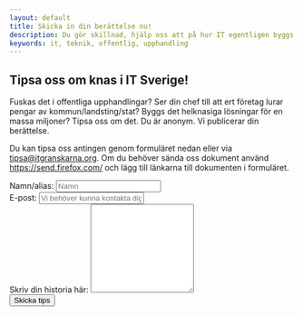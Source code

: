 ```yaml
---
layout: default
title: Skicka in din berättelse nu!
description: Du gör skillnad, hjälp oss att på hur IT egentligen byggs is Sverige.
keywords: it, teknik, offentlig, upphandling
---
```



 <section id="promo" class="promo section offset-header">
        <div class="container text-center">
        <h1 class="title tips">Tipsa oss om knas i IT Sverige!</h1>
            <p class="intro">Fuskas det i offentliga upphandlingar? Ser din chef till att ert företag lurar pengar av kommun/landsting/stat? Byggs det helknasiga lösningar för en massa miljoner? Tipsa oss om det. Du är anonym. Vi publicerar din berättelse.</p>
        </div>
    </section>

 
<section id="tips" class="docs section">  
<div class="container">  
<div class="docs-inner">
<p>Du kan tipsa oss antingen genom formuläret nedan eller via <a href="mailto:tipsa@itgranskarna.org">tipsa@itgranskarna.org</a>. Om du behöver sända oss dokument använd <a href="https://send.firefox.com/">https://send.firefox.com/</a> och lägg till länkarna till dokumenten i formuläret.</p>

<form name="tipsa" method="POST" action="/tack/" netlify>
  <div class="form-group row">
    <label for="inputName" class="col-form-label col-form-label-lg">Namn/alias: </label>
      <input type="text" class="form-control form-control-lg" name="alias" id="inputName" placeholder="Namn">
  </div>
  <div class="form-group row">
    <label for="inputName" class="col-form-label col-form-label-lg">E-post: </label>
      <input type="email" class="form-control form-control-lg" name="epost" id="inputName" placeholder="Vi behöver kunna kontakta dig för att verifiera vissa uppgifter">
  </div>
  <div class="form-group row">
    <label for="exampleFormControlTextarea1" class="col-form-label col-form-label-lg">Skriv din historia här:</label>
    <textarea class="form-control form-control-lg" id="textArea" name="tips" rows="10"></textarea>
  </div>
  <div class="form-group row">
    <div data-netlify-recaptcha></div>
    </div>
  <div class="form-group row">
    <div>
      <button type="submit" class="btn btn-primary btn-lg">Skicka tips</button>
    </div>
  </div>
</form>
</div>
  </div>
</section>
   